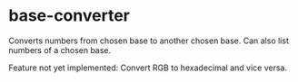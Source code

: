 # base-converter
Converts numbers from chosen base to another chosen base. Can also list numbers of a chosen base. 

Feature not yet implemented: Convert RGB to hexadecimal and vice versa.
